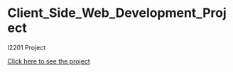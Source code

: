 # Client_Side_Web_Development_Project
I2201 Project 

[Click here to see the project](https://yasinhamad.github.io/Client_Side_Web_Development_Project/)
